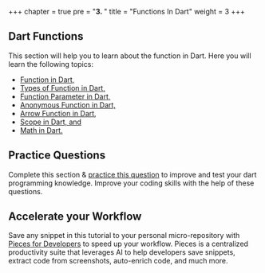 +++
chapter = true
pre = "<b>3. </b>"
title = "Functions In Dart"
weight = 3
+++

## **Dart Functions**
This section will help you to learn about the function in Dart. Here you will learn the following topics: 
- [Function in Dart,](/dart-functions/functions-in-dart/)
- [Types of Function in Dart,](/dart-functions/types-of-functions-in-dart/)
- [Function Parameter in Dart,](/dart-functions/function-parameter-in-dart/)
- [Anonymous Function in Dart,](/dart-functions/anonymous-function-in-dart/)
- [Arrow Function in Dart,](/dart-functions/arrow-function-in-dart/)
- [Scope in Dart, and](/dart-functions/scope-in-dart/)
- [Math in Dart.](/dart-functions/math-in-dart/)


## **Practice Questions**
Complete this section & [practice this question](/dart-functions/questions-for-practice-3/) to improve and test your dart programming knowledge. Improve your coding skills with the help of these questions.

## **Accelerate your Workflow**
Save any snippet in this tutorial to your personal micro-repository with [Pieces for Developers](https://pieces.app/?utm_source=dart-tutorial&utm_medium=banner&utm_campaign=dart-tutorial-website&utm_content=paragraph) to speed up your workflow. Pieces is a centralized productivity suite that leverages AI to help developers save snippets, extract code from screenshots, auto-enrich code, and much more.